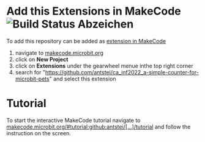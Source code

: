 # Add this Extensions in MakeCode ![Build Status Abzeichen](https://github.com/antstei/ca_inf2022_a-simple-counter-for-microbit-pets/workflows/MakeCode/badge.svg)

To add this repository can be added as [extension in MakeCode](https://makecode.com/extensions)

1. navigate to [makecode.microbit.org](https://makecode.microbit.org/)
2. click on **New Project**
3. click on **Extensions** under the gearwheel menue inthe top right corner
4. search for "https://github.com/antstei/ca_inf2022_a-simple-counter-for-microbit-pets" and select this extension

# Tutorial

To start the interactive MakeCode tutorial navigate to [makecode.microbit.org/#tutorial:github:antstei/[…]/tutorial](https://makecode.microbit.org/#tutorial:github:antstei/ca_inf2022_a-simple-counter-for-microbit-pets/tutorial) and follow the instruction on the screen.

<script src="https://makecode.com/gh-pages-embed.js"></script><script>makeCodeRender("{{ site.makecode.home_url }}", "{{ site.github.owner_name }}/{{ site.github.repository_name }}");</script>